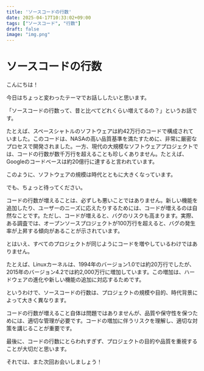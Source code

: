 ```yaml
---
title: 'ソースコードの行数'
date: 2025-04-17T10:33:02+09:00
tags: ["ソースコード", "行数"]
draft: false
image: "img.png"
---
```


# ソースコードの行数

こんにちは！

今日はちょっと変わったテーマでお話ししたいと思います。

「ソースコードの行数って、昔と比べてどれくらい増えてるの？」というお話です。

たとえば、スペースシャトルのソフトウェアは約42万行のコードで構成されていました。このコードは、NASAの高い品質基準を満たすために、非常に厳密なプロセスで開発されました。一方、現代の大規模なソフトウェアプロジェクトでは、コードの行数が数千万行を超えることも珍しくありません。たとえば、Googleのコードベースは約20億行に達すると言われています。

このように、ソフトウェアの規模は時代とともに大きくなっています。

でも、ちょっと待ってください。

コードの行数が増えることは、必ずしも悪いことではありません。新しい機能を追加したり、ユーザーのニーズに応えたりするためには、コードが増えるのは自然なことです。ただし、コードが増えると、バグのリスクも高まります。実際、ある調査では、オープンソースプロジェクトが100万行を超えると、バグの発生率が上昇する傾向があることが示されています。

とはいえ、すべてのプロジェクトが同じようにコードを増やしているわけではありません。

たとえば、Linuxカーネルは、1994年のバージョン1.0では約20万行でしたが、2015年のバージョン4.2では約2,000万行に増加しています。この増加は、ハードウェアの進化や新しい機能の追加に対応するためです。

というわけで、ソースコードの行数は、プロジェクトの規模や目的、時代背景によって大きく異なります。

コードの行数が増えること自体は問題ではありませんが、品質や保守性を保つためには、適切な管理が必要です。コードの増加に伴うリスクを理解し、適切な対策を講じることが重要です。

最後に、コードの行数にとらわれすぎず、プロジェクトの目的や品質を重視することが大切だと思います。

それでは、また次回お会いしましょう！ 

